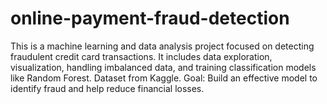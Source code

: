 # online-payment-fraud-detection
This is a machine learning and data analysis project focused on detecting fraudulent credit card transactions. It includes data exploration, visualization, handling imbalanced data, and training classification models like Random Forest.  Dataset from Kaggle.  Goal: Build an effective model to identify fraud and help reduce financial losses.
